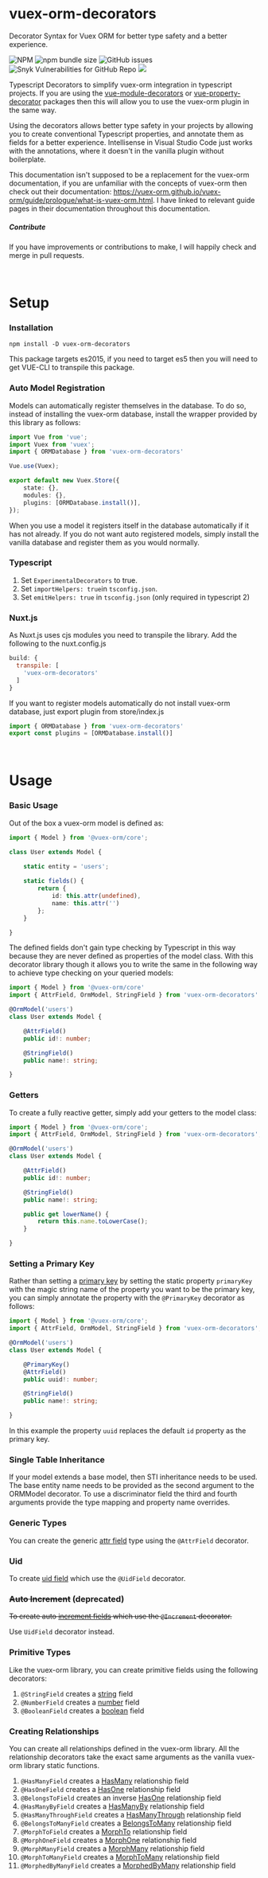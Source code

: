 # vuex-orm-decorators
Decorator Syntax for Vuex ORM for better type safety and a better experience.

![NPM](https://img.shields.io/npm/l/vuex-orm-decorators.svg) ![npm bundle size](https://img.shields.io/bundlephobia/min/vuex-orm-decorators.svg) ![GitHub issues](https://img.shields.io/github/issues/scotley/vuex-orm-decorators.svg) ![Snyk Vulnerabilities for GitHub Repo](https://img.shields.io/snyk/vulnerabilities/github/scotley/vuex-orm-decorators.svg) ![](https://img.shields.io/badge/types-Typescript-blue.svg)

Typescript Decorators to simplify vuex-orm integration in typescript projects.  If you are using the [vue-module-decorators](https://github.com/championswimmer/vuex-module-decorators) or [vue-property-decorator](https://github.com/kaorun343/vue-property-decorator) packages then this will allow you to use the vuex-orm plugin in the same way.

Using the decorators allows better type safety in your projects by allowing you to create conventional Typescript properties, and annotate them as fields for a better experience.  Intellisense in Visual Studio Code just works with the annotations, where it doesn't in the vanilla plugin without boilerplate.

This documentation isn't supposed to be a replacement for the vuex-orm documentation, if you are unfamiliar with the concepts of vuex-orm then check out their documentation: https://vuex-orm.github.io/vuex-orm/guide/prologue/what-is-vuex-orm.html.  I have linked to relevant guide pages in their documentation throughout this documentation.

##### Contribute

If you have improvements or contributions to make, I will happily check and merge in pull requests.

&nbsp;
# Setup
### Installation

```
npm install -D vuex-orm-decorators
```

This package targets es2015, if you need to target es5 then you will need to get VUE-CLI to transpile this package.

### Auto Model Registration

Models can automatically register themselves in the database.  To do so, instead of installing the vuex-orm database, install the wrapper provided by this library as follows:
```typescript
import Vue from 'vue';
import Vuex from 'vuex';
import { ORMDatabase } from 'vuex-orm-decorators'

Vue.use(Vuex);

export default new Vuex.Store({
    state: {},
    modules: {},
    plugins: [ORMDatabase.install()],
});
```
When you use a model it registers itself in the database automatically if it has not already.
If you do not want auto registered models, simply install the vanilla database and register them as you would normally.

### Typescript

1. Set ```ExperimentalDecorators``` to true.
2. Set ```importHelpers: true```in ```tsconfig.json```.
3. Set ```emitHelpers: true``` in ```tsconfig.json``` (only required in typescript 2)

### Nuxt.js
As Nuxt.js uses cjs modules you need to transpile the library. Add the following to the nuxt.config.js
```javascript
build: {
  transpile: [
    'vuex-orm-decorators'
  ]
}
```
If you want to register models automatically do not install vuex-orm database, just export plugin from store/index.js

```javascript
import { ORMDatabase } from 'vuex-orm-decorators'
export const plugins = [ORMDatabase.install()]
```
&nbsp;
# Usage
### Basic Usage

Out of the box a vuex-orm model is defined as:
```typescript
import { Model } from '@vuex-orm/core';

class User extends Model {

    static entity = 'users';
    
    static fields() {
        return {
            id: this.attr(undefined),
            name: this.attr('')
        };
    }

}
```
The defined fields don't gain type checking by Typescript in this way because they are never defined as properties of the model class.  With this decorator library though it allows you to write the same in the following way to achieve type checking on your queried models:

```typescript
import { Model } from '@vuex-orm/core'
import { AttrField, OrmModel, StringField } from 'vuex-orm-decorators'

@OrmModel('users')
class User extends Model {

    @AttrField()
    public id!: number;

    @StringField()
    public name!: string;

}
```

### Getters

To create a fully reactive getter, simply add your getters to the model class:

```typescript
import { Model } from '@vuex-orm/core';
import { AttrField, OrmModel, StringField } from 'vuex-orm-decorators';

@OrmModel('users')
class User extends Model {

    @AttrField()
    public id!: number;

    @StringField()
    public name!: string;

    public get lowerName() {
        return this.name.toLowerCase();
    }

}
```

### Setting a Primary Key

Rather than setting a [primary key](https://vuex-orm.github.io/vuex-orm/guide/model/defining-models.html#primary-key) by setting the static property ```primaryKey``` with the magic string name of the property you want to be the primary key, you can simply annotate the property with the ```@PrimaryKey``` decorator as follows:

```typescript
import { Model } from '@vuex-orm/core';
import { AttrField, OrmModel, StringField } from 'vuex-orm-decorators';

@OrmModel('users')
class User extends Model {

    @PrimaryKey()
    @AttrField()
    public uuid!: number;

    @StringField()
    public name!: string;

}
```
In this example the property ```uuid``` replaces the default ```id``` property as the primary key.

### Single Table Inheritance

If your model extends a base model, then STI inheritance needs to be used.  The base entity name needs to be provided as the second argument to the ORMModel decorator.  To use a discriminator field the third and fourth arguments provide the type mapping and property name overrides.

### Generic Types

You can create the generic [attr field](https://vuex-orm.github.io/vuex-orm/guide/model/defining-models.html#generic-types) type using the ```@AttrField``` decorator.

### Uid

To create [uid field](https://vuex-orm.github.io/vuex-orm/guide/model/defining-models.html#uid-type) which use the ```@UidField``` decorator.

### ~~Auto Increment~~ (deprecated)

~~To create auto [increment fields](https://vuex-orm.github.io/vuex-orm/guide/model/defining-models.html#auto-increment-type) which use the ```@Increment``` decorator.~~

Use `UidField` decorator instead.


### Primitive Types

Like the vuex-orm library, you can create primitive fields using the following decorators:

1. ```@StringField``` creates a [string](https://vuex-orm.github.io/vuex-orm/guide/model/defining-models.html#primitive-types) field
2. ```@NumberField``` creates a [number](https://vuex-orm.github.io/vuex-orm/guide/model/defining-models.html#primitive-types) field
3. ```@BooleanField``` creates a [boolean](https://vuex-orm.github.io/vuex-orm/guide/model/defining-models.html#primitive-types) field

### Creating Relationships

You can create all relationships defined in the vuex-orm library.  All the relationship decorators take the exact same arguments as the vanilla vuex-orm library static functions.

1. ```@HasManyField``` creates a [HasMany](https://vuex-orm.github.io/vuex-orm/guide/model/relationships.html#one-to-many) relationship field
2. ```@HasOneField``` creates a [HasOne](https://vuex-orm.github.io/vuex-orm/guide/model/relationships.html#one-to-one) relationship field
3. ```@BelongsToField``` creates an inverse [HasOne](https://vuex-orm.github.io/vuex-orm/guide/model/relationships.html#one-to-one-inverse) relationship field
4. ```@HasManyByField``` creates a [HasManyBy](https://vuex-orm.github.io/vuex-orm/guide/model/relationships.html#has-many-by) relationship field
5. ```@HasManyThroughField``` creates a [HasManyThrough](https://vuex-orm.github.io/vuex-orm/guide/model/relationships.html#has-many-through) relationship field
6. ```@BelongsToManyField``` creates a [BelongsToMany](https://vuex-orm.github.io/vuex-orm/guide/model/relationships.html#many-to-many) relationship field
7. ```@MorphToField``` creates a [MorphTo](https://vuex-orm.github.io/vuex-orm/guide/model/relationships.html#one-to-one-polymorphic) relationship field
8. ```@MorphOneField``` creates a [MorphOne](https://vuex-orm.github.io/vuex-orm/guide/model/relationships.html#one-to-one-polymorphic) relationship field
9. ```@MorphManyField``` creates a [MorphMany](https://vuex-orm.github.io/vuex-orm/guide/model/relationships.html#one-to-one-polymorphic) relationship field
10. ```@MorphToManyField``` creates a [MorphToMany](https://vuex-orm.github.io/vuex-orm/guide/model/relationships.html#many-to-many-polymorphic) relationship field
11. ```@MorphedByManyField``` creates a [MorphedByMany](https://vuex-orm.github.io/vuex-orm/guide/model/relationships.html#defining-the-inverse-of-the-relationship-2) relationship field
